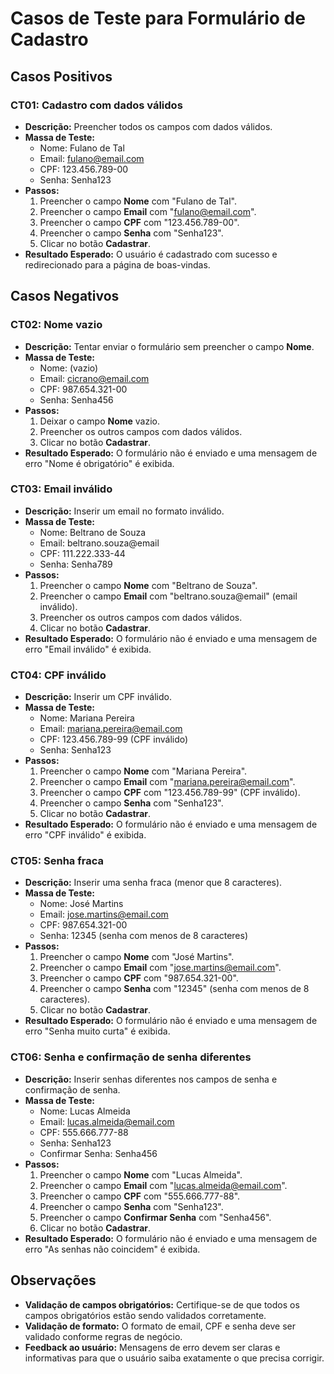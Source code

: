 # Casos de Teste para Formulário de Cadastro

## Casos Positivos

### CT01: Cadastro com dados válidos
- **Descrição:** Preencher todos os campos com dados válidos.
- **Massa de Teste:**
    - Nome: Fulano de Tal
    - Email: fulano@email.com
    - CPF: 123.456.789-00
    - Senha: Senha123
- **Passos:**
    1. Preencher o campo **Nome** com "Fulano de Tal".
    2. Preencher o campo **Email** com "fulano@email.com".
    3. Preencher o campo **CPF** com "123.456.789-00".
    4. Preencher o campo **Senha** com "Senha123".
    5. Clicar no botão **Cadastrar**.
- **Resultado Esperado:** O usuário é cadastrado com sucesso e redirecionado para a página de boas-vindas.

## Casos Negativos

### CT02: Nome vazio
- **Descrição:** Tentar enviar o formulário sem preencher o campo **Nome**.
- **Massa de Teste:**
    - Nome: (vazio)
    - Email: cicrano@email.com
    - CPF: 987.654.321-00
    - Senha: Senha456
- **Passos:**
    1. Deixar o campo **Nome** vazio.
    2. Preencher os outros campos com dados válidos.
    3. Clicar no botão **Cadastrar**.
- **Resultado Esperado:** O formulário não é enviado e uma mensagem de erro "Nome é obrigatório" é exibida.

### CT03: Email inválido
- **Descrição:** Inserir um email no formato inválido.
- **Massa de Teste:**
    - Nome: Beltrano de Souza
    - Email: beltrano.souza@email
    - CPF: 111.222.333-44
    - Senha: Senha789
- **Passos:**
    1. Preencher o campo **Nome** com "Beltrano de Souza".
    2. Preencher o campo **Email** com "beltrano.souza@email" (email inválido).
    3. Preencher os outros campos com dados válidos.
    4. Clicar no botão **Cadastrar**.
- **Resultado Esperado:** O formulário não é enviado e uma mensagem de erro "Email inválido" é exibida.

### CT04: CPF inválido
- **Descrição:** Inserir um CPF inválido.
- **Massa de Teste:**
    - Nome: Mariana Pereira
    - Email: mariana.pereira@email.com
    - CPF: 123.456.789-99 (CPF inválido)
    - Senha: Senha123
- **Passos:**
    1. Preencher o campo **Nome** com "Mariana Pereira".
    2. Preencher o campo **Email** com "mariana.pereira@email.com".
    3. Preencher o campo **CPF** com "123.456.789-99" (CPF inválido).
    4. Preencher o campo **Senha** com "Senha123".
    5. Clicar no botão **Cadastrar**.
- **Resultado Esperado:** O formulário não é enviado e uma mensagem de erro "CPF inválido" é exibida.

### CT05: Senha fraca
- **Descrição:** Inserir uma senha fraca (menor que 8 caracteres).
- **Massa de Teste:**
    - Nome: José Martins
    - Email: jose.martins@email.com
    - CPF: 987.654.321-00
    - Senha: 12345 (senha com menos de 8 caracteres)
- **Passos:**
    1. Preencher o campo **Nome** com "José Martins".
    2. Preencher o campo **Email** com "jose.martins@email.com".
    3. Preencher o campo **CPF** com "987.654.321-00".
    4. Preencher o campo **Senha** com "12345" (senha com menos de 8 caracteres).
    5. Clicar no botão **Cadastrar**.
- **Resultado Esperado:** O formulário não é enviado e uma mensagem de erro "Senha muito curta" é exibida.

### CT06: Senha e confirmação de senha diferentes
- **Descrição:** Inserir senhas diferentes nos campos de senha e confirmação de senha.
- **Massa de Teste:**
    - Nome: Lucas Almeida
    - Email: lucas.almeida@email.com
    - CPF: 555.666.777-88
    - Senha: Senha123
    - Confirmar Senha: Senha456
- **Passos:**
    1. Preencher o campo **Nome** com "Lucas Almeida".
    2. Preencher o campo **Email** com "lucas.almeida@email.com".
    3. Preencher o campo **CPF** com "555.666.777-88".
    4. Preencher o campo **Senha** com "Senha123".
    5. Preencher o campo **Confirmar Senha** com "Senha456".
    6. Clicar no botão **Cadastrar**.
- **Resultado Esperado:** O formulário não é enviado e uma mensagem de erro "As senhas não coincidem" é exibida.

## Observações
- **Validação de campos obrigatórios:** Certifique-se de que todos os campos obrigatórios estão sendo validados corretamente.
- **Validação de formato:** O formato de email, CPF e senha deve ser validado conforme regras de negócio.
- **Feedback ao usuário:** Mensagens de erro devem ser claras e informativas para que o usuário saiba exatamente o que precisa corrigir.
